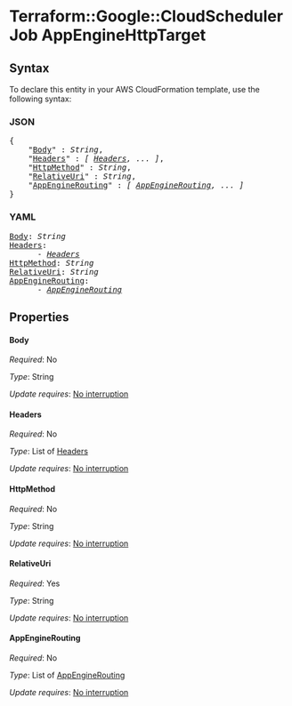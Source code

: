 # Terraform::Google::CloudSchedulerJob AppEngineHttpTarget

## Syntax

To declare this entity in your AWS CloudFormation template, use the following syntax:

### JSON

<pre>
{
    "<a href="#body" title="Body">Body</a>" : <i>String</i>,
    "<a href="#headers" title="Headers">Headers</a>" : <i>[ <a href="appenginehttptarget-headers.md">Headers</a>, ... ]</i>,
    "<a href="#httpmethod" title="HttpMethod">HttpMethod</a>" : <i>String</i>,
    "<a href="#relativeuri" title="RelativeUri">RelativeUri</a>" : <i>String</i>,
    "<a href="#appenginerouting" title="AppEngineRouting">AppEngineRouting</a>" : <i>[ <a href="appenginehttptarget-appenginerouting.md">AppEngineRouting</a>, ... ]</i>
}
</pre>

### YAML

<pre>
<a href="#body" title="Body">Body</a>: <i>String</i>
<a href="#headers" title="Headers">Headers</a>: <i>
      - <a href="appenginehttptarget-headers.md">Headers</a></i>
<a href="#httpmethod" title="HttpMethod">HttpMethod</a>: <i>String</i>
<a href="#relativeuri" title="RelativeUri">RelativeUri</a>: <i>String</i>
<a href="#appenginerouting" title="AppEngineRouting">AppEngineRouting</a>: <i>
      - <a href="appenginehttptarget-appenginerouting.md">AppEngineRouting</a></i>
</pre>

## Properties

#### Body

_Required_: No

_Type_: String

_Update requires_: [No interruption](https://docs.aws.amazon.com/AWSCloudFormation/latest/UserGuide/using-cfn-updating-stacks-update-behaviors.html#update-no-interrupt)

#### Headers

_Required_: No

_Type_: List of <a href="appenginehttptarget-headers.md">Headers</a>

_Update requires_: [No interruption](https://docs.aws.amazon.com/AWSCloudFormation/latest/UserGuide/using-cfn-updating-stacks-update-behaviors.html#update-no-interrupt)

#### HttpMethod

_Required_: No

_Type_: String

_Update requires_: [No interruption](https://docs.aws.amazon.com/AWSCloudFormation/latest/UserGuide/using-cfn-updating-stacks-update-behaviors.html#update-no-interrupt)

#### RelativeUri

_Required_: Yes

_Type_: String

_Update requires_: [No interruption](https://docs.aws.amazon.com/AWSCloudFormation/latest/UserGuide/using-cfn-updating-stacks-update-behaviors.html#update-no-interrupt)

#### AppEngineRouting

_Required_: No

_Type_: List of <a href="appenginehttptarget-appenginerouting.md">AppEngineRouting</a>

_Update requires_: [No interruption](https://docs.aws.amazon.com/AWSCloudFormation/latest/UserGuide/using-cfn-updating-stacks-update-behaviors.html#update-no-interrupt)

